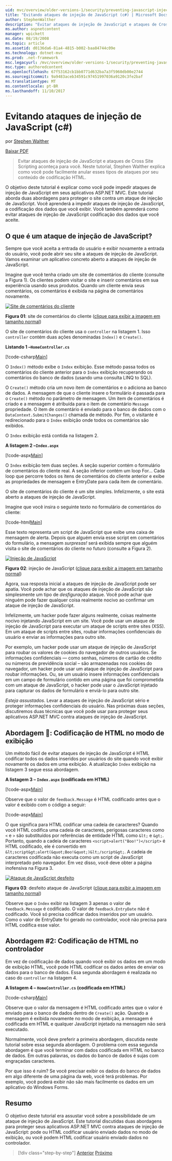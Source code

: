 ```yaml
---
uid: mvc/overview/older-versions-1/security/preventing-javascript-injection-attacks-cs
title: "Evitando ataques de injeção de JavaScript (c#) | Microsoft Docs"
author: StephenWalther
description: "Evitar ataques de injeção de JavaScript e ataques de Cross Site Scripting aconteça para você. Neste tutorial, Stephen Walther explica como você pode facilmente de..."
ms.author: aspnetcontent
manager: wpickett
ms.date: 08/19/2008
ms.topic: article
ms.assetid: d0136da6-81a4-4815-b002-baa84744c09e
ms.technology: dotnet-mvc
ms.prod: .net-framework
msc.legacyurl: /mvc/overview/older-versions-1/security/preventing-javascript-injection-attacks-cs
msc.type: authoredcontent
ms.openlocfilehash: 67f53162cb1bb0771d632ba7a3f5960db00e2744
ms.sourcegitcommit: 9a9483aceb34591c97451997036a9120c3fe2baf
ms.translationtype: MT
ms.contentlocale: pt-BR
ms.lasthandoff: 11/10/2017
---
```

<a name="preventing-javascript-injection-attacks-c"></a>Evitando ataques de injeção de JavaScript (c#)
====================
por [Stephen Walther](https://github.com/StephenWalther)

[Baixar PDF](http://download.microsoft.com/download/8/4/8/84843d8d-1575-426c-bcb5-9d0c42e51416/ASPNET_MVC_Tutorial_06_CS.pdf)

> Evitar ataques de injeção de JavaScript e ataques de Cross Site Scripting aconteça para você. Neste tutorial, Stephen Walther explica como você pode facilmente anular esses tipos de ataques por seu conteúdo de codificação HTML.


O objetivo deste tutorial é explicar como você pode impedir ataques de injeção de JavaScript em seus aplicativos ASP.NET MVC. Este tutorial aborda duas abordagens para proteger o site contra um ataque de injeção de JavaScript. Você aprenderá a impedir ataques de injeção de JavaScript, a codificação dos dados que você exibir. Você também aprenderá como evitar ataques de injeção de JavaScript codificação dos dados que você aceite.

## <a name="what-is-a-javascript-injection-attack"></a>O que é um ataque de injeção de JavaScript?

Sempre que você aceita a entrada do usuário e exibir novamente a entrada do usuário, você pode abrir seu site a ataques de injeção de JavaScript. Vamos examinar um aplicativo concreto aberto a ataques de injeção de JavaScript.

Imagine que você tenha criado um site de comentários do cliente (consulte a Figura 1). Os clientes podem visitar o site e inserir comentários em sua experiência usando seus produtos. Quando um cliente envia seus comentários, os comentários é exibida na página de comentários novamente.


[![Site de comentários do cliente](preventing-javascript-injection-attacks-cs/_static/image2.png)](preventing-javascript-injection-attacks-cs/_static/image1.png)

**Figura 01**: site de comentários do cliente ([clique para exibir a imagem em tamanho normal](preventing-javascript-injection-attacks-cs/_static/image3.png))


O site de comentários do cliente usa o `controller` na listagem 1. Isso `controller` contém duas ações denominadas `Index()` e `Create()`.

**Listando 1 –`HomeController.cs`**

[!code-csharp[Main](preventing-javascript-injection-attacks-cs/samples/sample1.cs)]

O `Index()` método exibe o `Index` exibição. Esse método passa todos os comentários do cliente anterior para o `Index` exibição recuperando os comentários do banco de dados (usando uma consulta LINQ to SQL).

O `Create()` método cria um novo item de comentários e o adiciona ao banco de dados. A mensagem de que o cliente insere o formulário é passada para o `Create()` método no parâmetro de mensagem. Um item de comentários é criado e a mensagem é atribuída para o item de comentário `Message` propriedade. O item de comentário é enviado para o banco de dados com o `DataContext.SubmitChanges()` chamada de método. Por fim, o visitante é redirecionado para o `Index` exibição onde todos os comentários são exibidos.

O `Index` exibição está contida na listagem 2.

**A listagem 2 –`Index.aspx`**

[!code-aspx[Main](preventing-javascript-injection-attacks-cs/samples/sample2.aspx)]

O `Index` exibição tem duas seções. A seção superior contém o formulário de comentários do cliente real. A seção inferior contém um loop For... Cada loop que percorre todos os itens de comentários do cliente anterior e exibe as propriedades de mensagem e EntryDate para cada item de comentário.

O site de comentários do cliente é um site simples. Infelizmente, o site está aberto a ataques de injeção de JavaScript.

Imagine que você insira o seguinte texto no formulário de comentários do cliente:

[!code-html[Main](preventing-javascript-injection-attacks-cs/samples/sample3.html)]

Esse texto representa um script de JavaScript que exibe uma caixa de mensagem de alerta. Depois que alguém envia esse script em comentários do formulário, a mensagem *surpresas!* será exibida sempre que alguém visita o site de comentários do cliente no futuro (consulte a Figura 2).


[![Injeção de JavaScript](preventing-javascript-injection-attacks-cs/_static/image5.png)](preventing-javascript-injection-attacks-cs/_static/image4.png)

**Figura 02**: injeção de JavaScript ([clique para exibir a imagem em tamanho normal](preventing-javascript-injection-attacks-cs/_static/image6.png))


Agora, sua resposta inicial a ataques de injeção de JavaScript pode ser apatia. Você pode achar que os ataques de injeção de JavaScript são simplesmente um tipo de *desfiguração* ataque. Você pode achar que ninguém pode fazer qualquer coisa realmente nocivo ao confirmar um ataque de injeção de JavaScript.

Infelizmente, um hacker pode fazer alguns realmente, coisas realmente nocivo injetando JavaScript em um site. Você pode usar um ataque de injeção de JavaScript para executar um ataque de scripts entre sites (XSS). Em um ataque de scripts entre sites, roubar informações confidenciais do usuário e enviar as informações para outro site.

Por exemplo, um hacker pode usar um ataque de injeção de JavaScript para roubar os valores de cookies do navegador de outros usuários. Se informações confidenciais — como senhas, números de cartão de crédito ou números de previdência social – são armazenadas nos cookies do navegador, um hacker pode usar um ataque de injeção de JavaScript para roubar informações. Ou, se um usuário insere informações confidenciais em um campo de formulário contido em uma página que foi comprometida com um ataque de JavaScript, o hacker pode usar o JavaScript injetado para capturar os dados de formulário e enviá-lo para outro site.

*Esteja assustados*. Levar a ataques de injeção de JavaScript sério e proteger informações confidenciais do usuário. Nas próximas duas seções, discutiremos duas técnicas que você pode usar para proteger seus aplicativos ASP.NET MVC contra ataques de injeção de JavaScript.

## <a name="approach-1-html-encode-in-the-view"></a>Abordagem &#1;: Codificação de HTML no modo de exibição

Um método fácil de evitar ataques de injeção de JavaScript é HTML codificar todos os dados inseridos por usuários do site quando você exibir novamente os dados em uma exibição. A atualização `Index` exibição na listagem 3 segue essa abordagem.

**A listagem 3 – `Index.aspx` (codificada em HTML)**

[!code-aspx[Main](preventing-javascript-injection-attacks-cs/samples/sample4.aspx)]

Observe que o valor de `feedback.Message` é HTML codificado antes que o valor é exibido com o código a seguir:

[!code-aspx[Main](preventing-javascript-injection-attacks-cs/samples/sample5.aspx)]

O que significa para HTML codificar uma cadeia de caracteres? Quando você HTML codifica uma cadeia de caracteres, perigosas caracteres como `<` e `>` são substituídos por referências de entidade HTML como `&lt;` e `&gt;`. Portanto, quando a cadeia de caracteres `<script>alert("Boo!")</script>` é HTML codificado, ele é convertido em `&lt;script&gt;alert(&quot;Boo!&quot;)&lt;/script&gt;`. A cadeia de caracteres codificada não executa como um script de JavaScript interpretado pelo navegador. Em vez disso, você deve obter a página inofensiva na Figura 3.


[![Ataque de JavaScript desfeito](preventing-javascript-injection-attacks-cs/_static/image8.png)](preventing-javascript-injection-attacks-cs/_static/image7.png)

**Figura 03**: desfeito ataque de JavaScript ([clique para exibir a imagem em tamanho normal](preventing-javascript-injection-attacks-cs/_static/image9.png))


Observe que o `Index` exibir na listagem 3 apenas o valor de `feedback.Message` é codificado. O valor de `feedback.EntryDate` não é codificado. Você só precisa codificar dados inseridos por um usuário. Como o valor de EntryDate foi gerado no controlador, você não precisa para HTML codifica esse valor.

## <a name="approach-2-html-encode-in-the-controller"></a>Abordagem #2: Codificação de HTML no controlador

Em vez de codificação de dados quando você exibir os dados em um modo de exibição HTML, você pode HTML codificar os dados antes de enviar os dados para o banco de dados. Essa segunda abordagem é realizada no caso do `controller` na listagem 4.

**A listagem 4 – `HomeController.cs` (codificada em HTML)**

[!code-csharp[Main](preventing-javascript-injection-attacks-cs/samples/sample6.cs)]

Observe que o valor da mensagem é HTML codificado antes que o valor é enviado para o banco de dados dentro de `Create()` ação. Quando a mensagem é exibida novamente no modo de exibição, a mensagem é codificada em HTML e qualquer JavaScript injetado na mensagem não será executado.

Normalmente, você deve preferir a primeira abordagem, discutida neste tutorial sobre essa segunda abordagem. O problema com essa segunda abordagem é que você terminar com dados codificada em HTML no banco de dados. Em outras palavras, os dados do banco de dados é sujas com engraçadas caracteres.

Por que isso é ruim? Se você precisar exibir os dados do banco de dados em algo diferente de uma página da web, você terá problemas. Por exemplo, você poderá exibir não são mais facilmente os dados em um aplicativo do Windows Forms.

## <a name="summary"></a>Resumo

O objetivo deste tutorial era assustar você sobre a possibilidade de um ataque de injeção de JavaScript. Este tutorial discutidas duas abordagens para proteger seus aplicativos ASP.NET MVC contra ataques de injeção de JavaScript: pode ou HTML codificar usuário enviado dados no modo de exibição, ou você podem HTML codificar usuário enviado dados no controlador.

>[!div class="step-by-step"]
[Anterior](authenticating-users-with-windows-authentication-cs.md)
[Próximo](authenticating-users-with-forms-authentication-vb.md)
